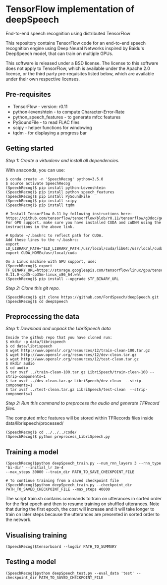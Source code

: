 # TensorFlow implementation of deepSpeech
End-to-end speech recognition using distributed TensorFlow

This repository contains TensorFlow code for an end-to-end speech recognition engine using Deep Neural Networks inspired by Baidu's DeepSpeech model, that can train on multiple GPUs.

This software is released under a BSD license. The license to this software does not apply to TensorFlow, which is available under the Apache 2.0 license, or the third party pre-requisites listed below, which are available under their own respective licenses.

Pre-requisites
-------------
* TensorFlow - version: r0.11
* python-levenshtein - to compute Character-Error-Rate
* python_speech_features - to generate mfcc features
* PySoundFile - to read FLAC files
* scipy - helper functions for windowing
* tqdm - for displaying a progress bar

Getting started
------------------
*Step 1: Create a virtualenv and install all dependencies.*

With anaconda, you can use:
```
$ conda create -n 'SpeechRecog' python=3.5.0
$ source activate SpeechRecog
(SpeechRecog)$ pip install python-Levenshtein
(SpeechRecog)$ pip install python_speech_features
(SpeechRecog)$ pip install PySoundFile
(SpeechRecog)$ pip install scipy
(SpeechRecog)$ pip install tqdm

# Install TensorFlow 0.11 by following instructions here:
https://github.com/tensorflow/tensorflow/blob/r0.11/tensorflow/g3doc/get_started/os_setup.md
For GPU support, make sure you have installed CUDA and cuDNN using the instructions in the above link.

# Update ~/.bashrc to reflect path for CUDA.
Add these lines to the ~/.bashrc:
export LD_LIBRARY_PATH="$LD_LIBRARY_PATH:/usr/local/cuda/lib64:/usr/local/cuda/extras/CUPTI/lib64"
export CUDA_HOME=/usr/local/cuda

On a Linux machine with GPU support, use: 
(SpeechRecog)$ export TF_BINARY_URL=https://storage.googleapis.com/tensorflow/linux/gpu/tensorflow-0.11.0-cp35-cp35m-linux_x86_64.whl
(SpeechRecog)$ pip install --upgrade $TF_BINARY_URL
```
*Step 2: Clone this git repo.*
```
(SpeechRecog)$ git clone https://github.com/FordSpeech/deepSpeech.git
(SpeechRecog)$ cd deepSpeech
```

Preprocessing the data
----------------------
*Step 1: Download and unpack the LibriSpeech data*
```
Inside the github repo that you have cloned run:
$ mkdir -p data/librispeech
$ cd data/librispeech
$ wget http://www.openslr.org/resources/12/train-clean-100.tar.gz
$ wget http://www.openslr.org/resources/12/dev-clean.tar.gz
$ wget http://www.openslr.org/resources/12/test-clean.tar.gz
$ mkdir audio
$ cd audio
$ tar xvzf ../train-clean-100.tar.gz LibriSpeech/train-clean-100 --strip-components=1
$ tar xvzf ../dev-clean.tar.gz LibriSpeech/dev-clean  --strip-components=1
$ tar xvzf ../test-clean.tar.gz LibriSpeech/test-clean  --strip-components=1
```
*Step 2: Run this command to preprocess the audio and generate TFRecord files.*

The computed mfcc features will be stored within TFRecords files inside data/librispeech/processed/
```
(SpeechRecog)$ cd ../../../code/
(SpeechRecog)$ python preprocess_LibriSpeech.py
```

Training a model
----------------
```
(SpeechRecog)$python deepSpeech_train.py --num_rnn_layers 3 --rnn_type 'bi-dir' --initial_lr 3e-4 
--max_steps 30000 --train_dir PATH_TO_SAVE_CHECKPOINT_FILE 

# To continue training from a saved checkpoint file
(SpeechRecog)$python deepSpeech_train.py --checkpoint_dir PATH_TO_SAVED_CHECKPOINT_FILE --max_steps 40000
```
The script train.sh contains commands to train on utterances in sorted order for the first epoch and then to resume training on shuffled utterances.
Note that during the first epoch, the cost will increase and it will take longer to train on later steps because the utterances are presented in sorted order to the network.

Visualising training
--------------------
```
(SpeechRecog)$tensorboard --logdir PATH_TO_SUMMARY
```
Testing a model
----------------
```
(SpeechRecog)$python deepSpeech_test.py --eval_data 'test' --checkpoint_dir PATH_TO_SAVED_CHECKPOINT_FILE
```
